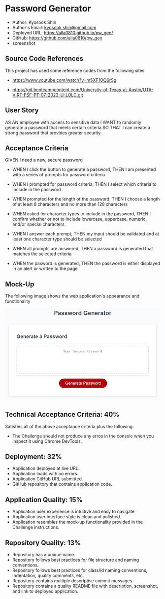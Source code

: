 # Password Generator
 
  * Author: Kyosook Shin
  * Author's Email: kyosook.shin@gmail.com
  * Deployed URL: https://alla0810.github.io/pw_gen/
  * GitHub: https://github.com/alla0810/pw_gen
  * screenshot




## Source Code References
  This project has used some reference codes from the following sites

   * https://www.youtube.com/watch?v=m5XF1OQ6rSg   

   * https://git.bootcampcontent.com/University-of-Texas-at-Austin/UTA-VIRT-FSF-PT-07-2023-U-LOLC.git   

## User Story

AS AN employee with access to sensitive data
I WANT to randomly generate a password that meets certain criteria
SO THAT I can create a strong password that provides greater security

## Acceptance Criteria

GIVEN I need a new, secure password

* WHEN I click the button to generate a password, THEN I am presented with a series of prompts for password criteria

* WHEN I prompted for password criteria, THEN I select which criteria to include in the password

* WHEN prompted for the length of the password, THEN I choose a length of at least 8 characters and no more than 128 characters

* WHEN asked for character types to include in the password, THEN I confirm whether or not to include lowercase, uppercase, numeric, and/or special characters

* WHEN I answer each prompt, THEN my input should be validated and at least one character type should be selected

* WHEN all prompts are answered, THEN a password is generated that matches the selected criteria

* WHEN the pasword is generated, THEN the password is either displayed in an alert or written to the page

## Mock-Up
The following image shows the web application's appearance and functionality

![appearance](./Develop/assets/images/03-javascript-homework-demo.png)

## Technical Acceptance Criteria: 40%

Satisfies all of the above acceptance criteria plus the following:
* The Challenge should not produce any erros in the console when you inspect it using Chrome DevTools.


## Deployment: 32%

* Application deployed at live URL.
* Application loads with no errors.
* Application GitHub URL submitted.
* GitHub repository that contains application code.

## Application Quality: 15%

* Application user experience is intuitive and easy to navigate
* Application user interface style is clean and polished.
* Application resembles the mock-up functionality provided in the Challenge instructions.

## Repository Quality: 13%

* Repository has a unique name.
* Repository follows best practices for file structure and naming conventions.
* Repository follows best practices for class/id naming conventions, indentation, quality comments, etc.
* Repository contains multiple descriptive commit messages.
* Repository contains a quality README file with description, screenshot, and link to deployed application.
